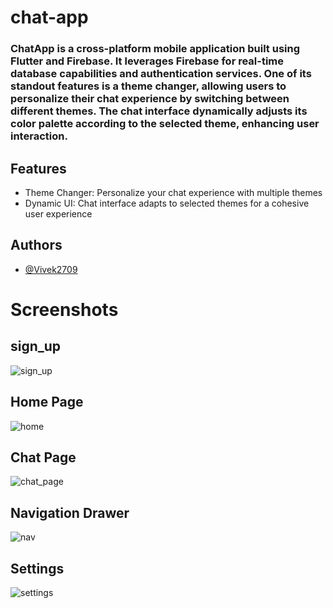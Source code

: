 # chat-app

### ChatApp is a cross-platform mobile application built using Flutter and Firebase. It leverages Firebase for real-time database capabilities and authentication services. One of its standout features is a theme changer, allowing users to personalize their chat experience by switching between different themes. The chat interface dynamically adjusts its color palette according to the selected theme, enhancing user interaction.

## Features
- Theme Changer: Personalize your chat experience with multiple themes
- Dynamic UI: Chat interface adapts to selected themes for a cohesive user experience


## Authors
- [@Vivek2709](https://github.com/Vivek2709)


# Screenshots

## sign_up
![sign_up](https://github.com/user-attachments/assets/ca3381e4-6880-4b83-b617-31bd214a1b52)

## Home Page
![home](https://github.com/user-attachments/assets/dc4d594c-b59f-4d3a-a8b4-1199693a320c)

## Chat Page
![chat_page](https://github.com/user-attachments/assets/1edba149-d6a4-4a02-aaca-7f6c6fc66e8f)

## Navigation Drawer
![nav](https://github.com/user-attachments/assets/a578a5b7-e02c-4d3c-b009-01266a761224)

## Settings
![settings](https://github.com/user-attachments/assets/ee5a3c7d-6602-4884-aeeb-8f8901b71b43)
